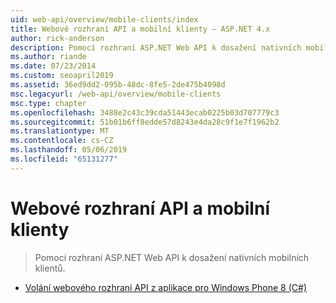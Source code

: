 ```yaml
---
uid: web-api/overview/mobile-clients/index
title: Webové rozhraní API a mobilní klienty – ASP.NET 4.x
author: rick-anderson
description: Pomocí rozhraní ASP.NET Web API k dosažení nativních mobilních klientů.
ms.author: riande
ms.date: 07/23/2014
ms.custom: seoapril2019
ms.assetid: 36ed9dd2-095b-48dc-8fe5-2de475b4098d
msc.legacyurl: /web-api/overview/mobile-clients
msc.type: chapter
ms.openlocfilehash: 3488e2c43c39cda51443ecab0225b03d707779c3
ms.sourcegitcommit: 51b01b6ff8edde57d8243e4da28c9f1e7f1962b2
ms.translationtype: MT
ms.contentlocale: cs-CZ
ms.lasthandoff: 05/06/2019
ms.locfileid: "65131277"
---
```

# <a name="web-api-and-mobile-clients"></a>Webové rozhraní API a mobilní klienty

> Pomocí rozhraní ASP.NET Web API k dosažení nativních mobilních klientů.

- [Volání webového rozhraní API z aplikace pro Windows Phone 8 (C#)](calling-web-api-from-a-windows-phone-8-application.md)
